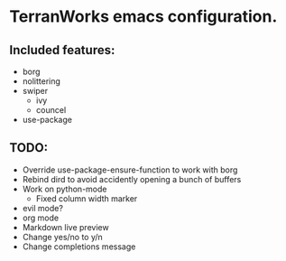 # TerranWorks emacs configuration.

## Included features:
- borg
- nolittering
- swiper
	- ivy
	- councel
- use-package


## TODO:
- Override use-package-ensure-function to work with borg
- Rebind dird to avoid accidently opening a bunch of buffers
- Work on python-mode
	- Fixed column width marker
- evil mode?
- org mode
- Markdown live preview
- Change yes/no to y/n
- Change completions message
